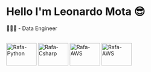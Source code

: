 # Hello I'm Leonardo Mota 😎

👨🏻‍💻 - Data Engineer

<div style="display: inline_block"><br>
  <img align="center" alt="Rafa-Python" height="60" width="80" src="https://cdn.jsdelivr.net/gh/devicons/devicon/icons/python/python-plain-wordmark.svg" /">
  <img align="center" alt="Rafa-Csharp" height="60" width="80" src="https://cdn.jsdelivr.net/gh/devicons/devicon/icons/docker/docker-plain-wordmark.svg" /">
  <img align="center" alt="Rafa-AWS" height="60" width="80" src="https://cdn.jsdelivr.net/gh/devicons/devicon/icons/amazonwebservices/amazonwebservices-plain-wordmark.svg" />
  <img align="center" alt="Rafa-AWS" height="60" width="80" src="https://cdn.jsdelivr.net/gh/devicons/devicon/icons/mongodb/mongodb-original-wordmark.svg" />
</div>
